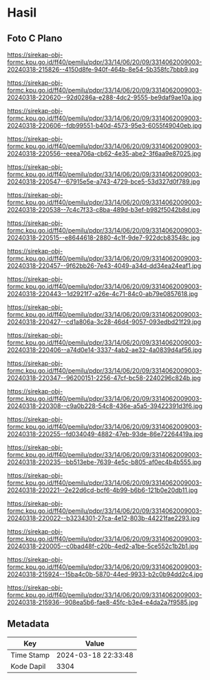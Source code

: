 # Hasil

## Foto C Plano

https://sirekap-obj-formc.kpu.go.id/ff40/pemilu/pdpr/33/14/06/20/09/3314062009003-20240318-215826--4150d8fe-940f-464b-8e54-5b358fc7bbb9.jpg

https://sirekap-obj-formc.kpu.go.id/ff40/pemilu/pdpr/33/14/06/20/09/3314062009003-20240318-220620--92d0286a-e288-4dc2-9555-be9daf9ae10a.jpg

https://sirekap-obj-formc.kpu.go.id/ff40/pemilu/pdpr/33/14/06/20/09/3314062009003-20240318-220606--fdb99551-b40d-4573-95e3-6055f49040eb.jpg

https://sirekap-obj-formc.kpu.go.id/ff40/pemilu/pdpr/33/14/06/20/09/3314062009003-20240318-220556--eeea706a-cb62-4e35-abe2-3f6aa9e87025.jpg

https://sirekap-obj-formc.kpu.go.id/ff40/pemilu/pdpr/33/14/06/20/09/3314062009003-20240318-220547--67915e5e-a743-4729-bce5-53d327d0f789.jpg

https://sirekap-obj-formc.kpu.go.id/ff40/pemilu/pdpr/33/14/06/20/09/3314062009003-20240318-220538--7c4c7f33-c8ba-489d-b3ef-b982f5042b8d.jpg

https://sirekap-obj-formc.kpu.go.id/ff40/pemilu/pdpr/33/14/06/20/09/3314062009003-20240318-220515--e8644618-2880-4c1f-9de7-922dcb83548c.jpg

https://sirekap-obj-formc.kpu.go.id/ff40/pemilu/pdpr/33/14/06/20/09/3314062009003-20240318-220457--9f62bb26-7e43-4049-a34d-dd34ea24eaf1.jpg

https://sirekap-obj-formc.kpu.go.id/ff40/pemilu/pdpr/33/14/06/20/09/3314062009003-20240318-220443--1d2921f7-a26e-4c71-84c0-ab79e0857618.jpg

https://sirekap-obj-formc.kpu.go.id/ff40/pemilu/pdpr/33/14/06/20/09/3314062009003-20240318-220427--cd1a806a-3c28-46d4-9057-093edbd21f29.jpg

https://sirekap-obj-formc.kpu.go.id/ff40/pemilu/pdpr/33/14/06/20/09/3314062009003-20240318-220406--a74d0e14-3337-4ab2-ae32-4a0839d4af56.jpg

https://sirekap-obj-formc.kpu.go.id/ff40/pemilu/pdpr/33/14/06/20/09/3314062009003-20240318-220347--96200151-2256-47cf-bc58-2240296c824b.jpg

https://sirekap-obj-formc.kpu.go.id/ff40/pemilu/pdpr/33/14/06/20/09/3314062009003-20240318-220308--c9a0b228-54c8-436e-a5a5-39422391d3f6.jpg

https://sirekap-obj-formc.kpu.go.id/ff40/pemilu/pdpr/33/14/06/20/09/3314062009003-20240318-220255--fd034049-4882-47eb-93de-86e72264419a.jpg

https://sirekap-obj-formc.kpu.go.id/ff40/pemilu/pdpr/33/14/06/20/09/3314062009003-20240318-220235--bb513ebe-7639-4e5c-b805-af0ec4b4b555.jpg

https://sirekap-obj-formc.kpu.go.id/ff40/pemilu/pdpr/33/14/06/20/09/3314062009003-20240318-220221--2e22d6cd-bcf6-4b99-b6b6-121b0e20db11.jpg

https://sirekap-obj-formc.kpu.go.id/ff40/pemilu/pdpr/33/14/06/20/09/3314062009003-20240318-220022--b3234301-27ca-4e12-803b-44221fae2293.jpg

https://sirekap-obj-formc.kpu.go.id/ff40/pemilu/pdpr/33/14/06/20/09/3314062009003-20240318-220005--c0bad48f-c20b-4ed2-a1be-5ce552c1b2b1.jpg

https://sirekap-obj-formc.kpu.go.id/ff40/pemilu/pdpr/33/14/06/20/09/3314062009003-20240318-215924--15ba4c0b-5870-44ed-9933-b2c0b94dd2c4.jpg

https://sirekap-obj-formc.kpu.go.id/ff40/pemilu/pdpr/33/14/06/20/09/3314062009003-20240318-215936--908ea5b6-fae8-45fc-b3e4-e4da2a7f9585.jpg


## Metadata

| Key        | Value               |
| ---------- | ------------------- |
| Time Stamp | 2024-03-18 22:33:48 |
| Kode Dapil | 3304                |



